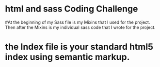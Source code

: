 # html and sass Coding Challenge


#At the beginning of my Sass file is my Mixins that I used for the project. Then after the Mixins is my individual sass code that I wrote for the project.

# the Index file is your standard html5 index using semantic markup. 
 
